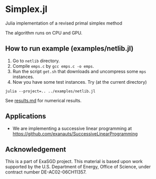 # Simplex.jl
Julia implementation of a revised primal simplex method

The algorithm runs on CPU and GPU.

## How to run example (examples/netlib.jl)

1. Go to `netlib` directory.
1. Compile `emps.c` by `gcc emps.c -o emps`.
1. Run the script `get.sh` that downloads and uncompress some `mps` instances.
1. Now you have some test instances. Try (at the current directory)
```
julia --project=.. ../examples/netlib.jl
```

See [results.md](./examples/results.md) for numerical results.

## Applications

- We are implementing a successive linear programming at https://github.com/exanauts/SuccessiveLinearProgramming

## Acknowledgement

This is a part of ExaSGD project.
This material is based upon work supported by the U.S. Department of Energy, Office of Science, under contract number DE-AC02-06CH11357.
